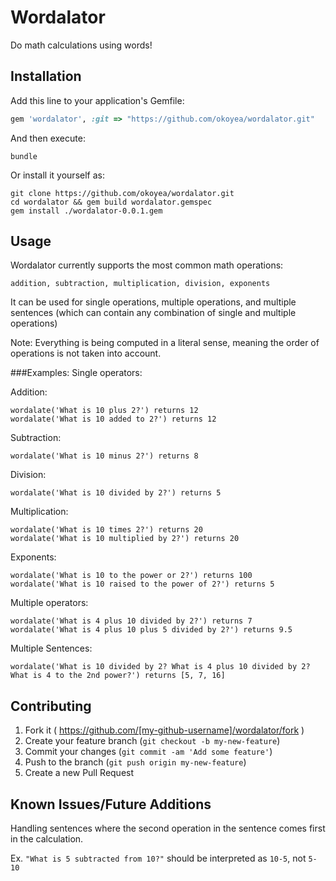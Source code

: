 # Wordalator

Do math calculations using words!

## Installation

Add this line to your application's Gemfile:

```ruby
gem 'wordalator', :git => "https://github.com/okoyea/wordalator.git"
```

And then execute:

    bundle

Or install it yourself as:

    git clone https://github.com/okoyea/wordalator.git
    cd wordalator && gem build wordalator.gemspec
    gem install ./wordalator-0.0.1.gem

## Usage

Wordalator currently supports the most common math operations:
```
addition, subtraction, multiplication, division, exponents
```
It can be used for single operations, multiple operations, and multiple sentences (which can contain any combination of single and multiple operations)

Note: Everything is being computed in a literal sense, meaning the order of operations is not taken into account.

###Examples:
Single operators:

Addition:
```
wordalate('What is 10 plus 2?') returns 12
wordalate('What is 10 added to 2?') returns 12
```
Subtraction:
```
wordalate('What is 10 minus 2?') returns 8
```
Division:
```
wordalate('What is 10 divided by 2?') returns 5
```
Multiplication:
```
wordalate('What is 10 times 2?') returns 20
wordalate('What is 10 multiplied by 2?') returns 20
```
Exponents:
```
wordalate('What is 10 to the power or 2?') returns 100
wordalate('What is 10 raised to the power of 2?') returns 5
```
Multiple operators:
```
wordalate('What is 4 plus 10 divided by 2?') returns 7
wordalate('What is 4 plus 10 plus 5 divided by 2?') returns 9.5
```
Multiple Sentences:
```
wordalate('What is 10 divided by 2? What is 4 plus 10 divided by 2? What is 4 to the 2nd power?') returns [5, 7, 16]
```
## Contributing

1. Fork it ( https://github.com/[my-github-username]/wordalator/fork )
2. Create your feature branch (`git checkout -b my-new-feature`)
3. Commit your changes (`git commit -am 'Add some feature'`)
4. Push to the branch (`git push origin my-new-feature`)
5. Create a new Pull Request

## Known Issues/Future Additions

Handling sentences where the second operation in the sentence comes first in the calculation.

Ex. `"What is 5 subtracted from 10?"` should be interpreted as `10-5`, not `5-10`
